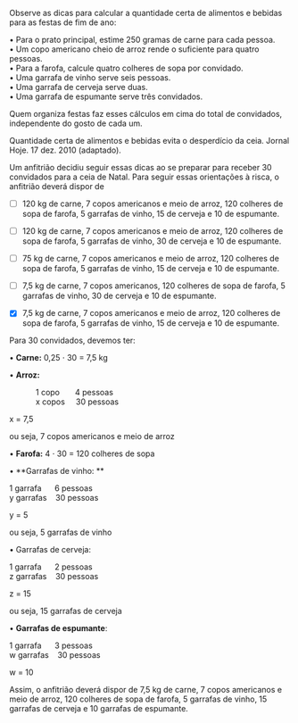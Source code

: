 

Observe as dicas para calcular a quantidade certa de alimentos e bebidas para as festas de fim de ano:

• Para o prato principal, estime 250 gramas de carne para cada pessoa.\
• Um copo americano cheio de arroz rende o suficiente para quatro pessoas.\
• Para a farofa, calcule quatro colheres de sopa por convidado.\
• Uma garrafa de vinho serve seis pessoas.\
• Uma garrafa de cerveja serve duas.\
• Uma garrafa de espumante serve três convidados.

Quem organiza festas faz esses cálculos em cima do total de convidados, independente do gosto de cada um.

Quantidade certa de alimentos e bebidas evita o desperdício da ceia. Jornal Hoje. 17 dez. 2010 (adaptado).

Um anfitrião decidiu seguir essas dicas ao se preparar para receber 30 convidados para a ceia de Natal. Para seguir essas orientações à risca, o anfitrião deverá dispor de



- [ ] 120 kg de carne, 7 copos americanos e meio de arroz, 120 colheres de sopa de farofa, 5 garrafas de vinho, 15 de cerveja e 10 de espumante.
- [ ] 120 kg de carne, 7 copos americanos e meio de arroz, 120 colheres de sopa de farofa, 5 garrafas de vinho, 30 de cerveja e 10 de espumante.
- [ ] 75 kg de carne, 7 copos americanos e meio de arroz, 120 colheres de sopa de farofa, 5 garrafas de vinho, 15 de cerveja e 10 de espumante.
- [ ] 7,5 kg de carne, 7 copos americanos, 120 colheres de sopa de farofa, 5 garrafas de vinho, 30 de cerveja e 10 de espumante.
- [x] 7,5 kg de carne, 7 copos americanos e meio de arroz, 120 colheres de sopa de farofa, 5 garrafas de vinho, 15 de cerveja e 10 de espumante.


Para 30 convidados, devemos ter:

• **Carne:** 0,25 ⋅ 30 = 7,5 kg

• **Arroz:** 

            1 copo       4 pessoas\
            x copos     30 pessoas

x = 7,5

ou seja, 7 copos americanos e meio de arroz

• **Farofa:** 4 ⋅ 30 = 120 colheres de sopa

• **Garrafas de vinho: **

1 garrafa      6 pessoas\
y garrafas    30 pessoas

y = 5

ou seja, 5 garrafas de vinho

• Garrafas de cerveja:

1 garrafa      2 pessoas\
z garrafas    30 pessoas

z = 15

ou seja, 15 garrafas de cerveja

• **Garrafas de espumante**:

1 garrafa      3 pessoas\
w garrafas    30 pessoas

w = 10

Assim, o anfitrião deverá dispor de 7,5 kg de carne, 7 copos americanos e meio de arroz, 120 colheres de sopa de farofa, 5 garrafas de vinho, 15 garrafas de cerveja e 10 garrafas de espumante.

        